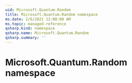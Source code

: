 ```yaml
---
uid: Microsoft.Quantum.Random
title: Microsoft.Quantum.Random namespace
ms.date: 2/6/2021 12:00:00 AM
ms.topic: managed-reference
qsharp.kind: namespace
qsharp.name: Microsoft.Quantum.Random
qsharp.summary: ''
---
```


# Microsoft.Quantum.Random namespace




